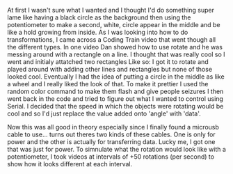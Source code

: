 At first I wasn't sure what I wanted and I thought I'd do something super lame like having a black circle as the background then using the potentiometer to make a second, white, circle appear in the middle and be like a hold growing from inside.
As I was looking into how to do transformations, I came across a Coding Train video that went though all the different types. In one video Dan showed how to use rotate and he was messing around with a rectangle on a line. I thought that was really cool
so I went and initialy attatched two rectangles 
Like so:
I got it to rotate and played around with adding other lines and rectangles but none of those looked cool. Eventually I had the idea of putting a circle in the middle as like a wheel and I really liked the look of that. To make it prettier I used the random color command to make them flash and give people seizures
I then went back in the code and tried to figure out what I wanted to control using Serial. I decided that the speed in which the objects were rotating would be cool and so I'd just replace the value added onto 'angle' with 'data'. 

Now this was all good in theory especially since I finally found a microusb cable to use... turns out theres two kinds of these cables. One is only for power and the other is actually for transferring data. Lucky me, I got one that was just for power. 
To simnulate what the rotation would look like with a potentiometer, I took videos at intervals of +50 rotations (per second) to show how it looks different at each interval. 

